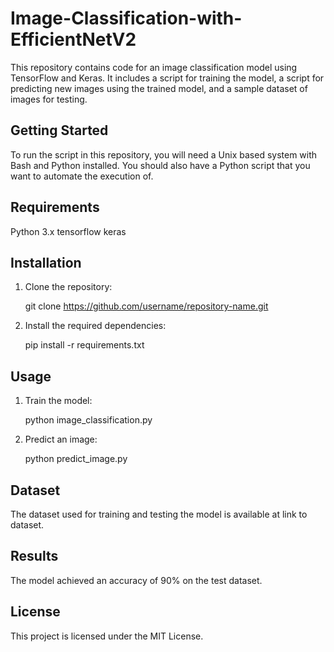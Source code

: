 # Image-Classification-with-EfficientNetV2

This repository contains code for an image classification model using TensorFlow and Keras. It includes a script for training the model, a script for predicting new images using the trained model, and a sample dataset of images for testing.

## Getting Started

To run the script in this repository, you will need a Unix based system with Bash and Python installed. You should also have a Python script that you want to automate the execution of.

## Requirements

Python 3.x
tensorflow
keras

## Installation

1. Clone the repository:

    git clone https://github.com/username/repository-name.git

2. Install the required dependencies:

    pip install -r requirements.txt

## Usage

1. Train the model:

    python image_classification.py


2. Predict an image:

    python predict_image.py

## Dataset

The dataset used for training and testing the model is available at link to dataset.

## Results

The model achieved an accuracy of 90% on the test dataset.

## License

This project is licensed under the MIT License.
